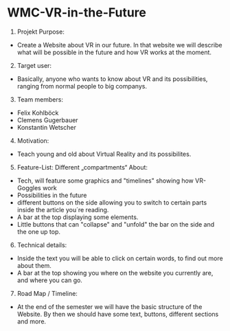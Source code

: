 # WMC-VR-in-the-Future

1. Projekt Purpose: 
- Create a Website about VR in our future. In that website we will describe what will be possible in the future and how VR works at the moment. 
2. Target user:
- Basically, anyone who wants to know about VR and its possibilities, ranging from normal people to big companys. 
3. Team members:
- Felix Kohlböck
- Clemens Gugerbauer
- Konstantin Wetscher
4. Motivation:
- Teach young and old about Virtual Reality and its possibilites.
5. Feature-List:
Different „compartments“ About: 
- Tech, will feature some graphics and "timelines" showing how VR-Goggles work
- Possibilities in the future
- different buttons on the side allowing you to switch to certain parts inside the article you´re reading.
- A bar at the top displaying some elements.
- Little buttons that can "collapse" and "unfold" the bar on the side and the one up top.
6. Technical details: 
- Inside the text you will be able to click on certain words, to find out more about them.
- A bar at the top showing you where on the website you currently are, and where you can go.
7. Road Map / Timeline:
- At the end of the semester we will have the basic structure of the Website. By then we should have some text, buttons, different sections and more.
